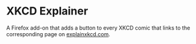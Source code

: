 # XKCD Explainer

A Firefox add-on that adds a button to every XKCD comic that links to the corresponding page on [explainxkcd.com](https://explainxkcd.com).